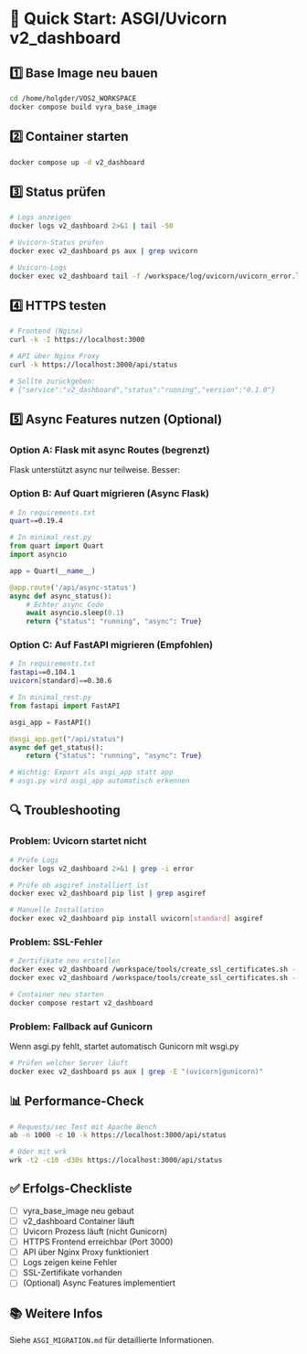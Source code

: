 # 🚀 Quick Start: ASGI/Uvicorn v2_dashboard

## 1️⃣ Base Image neu bauen

```bash
cd /home/holgder/VOS2_WORKSPACE
docker compose build vyra_base_image
```

## 2️⃣ Container starten

```bash
docker compose up -d v2_dashboard
```

## 3️⃣ Status prüfen

```bash
# Logs anzeigen
docker logs v2_dashboard 2>&1 | tail -50

# Uvicorn-Status prüfen
docker exec v2_dashboard ps aux | grep uvicorn

# Uvicorn-Logs
docker exec v2_dashboard tail -f /workspace/log/uvicorn/uvicorn_error.log
```

## 4️⃣ HTTPS testen

```bash
# Frontend (Nginx)
curl -k -I https://localhost:3000

# API über Nginx Proxy  
curl -k https://localhost:3000/api/status

# Sollte zurückgeben:
# {"service":"v2_dashboard","status":"running","version":"0.1.0"}
```

## 5️⃣ Async Features nutzen (Optional)

### Option A: Flask mit async Routes (begrenzt)
Flask unterstützt async nur teilweise. Besser:

### Option B: Auf Quart migrieren (Async Flask)

```bash
# In requirements.txt
quart==0.19.4
```

```python
# In minimal_rest.py
from quart import Quart
import asyncio

app = Quart(__name__)

@app.route('/api/async-status')
async def async_status():
    # Echter async Code
    await asyncio.sleep(0.1)
    return {"status": "running", "async": True}
```

### Option C: Auf FastAPI migrieren (Empfohlen)

```bash
# In requirements.txt
fastapi==0.104.1
uvicorn[standard]==0.30.6
```

```python
# In minimal_rest.py
from fastapi import FastAPI

asgi_app = FastAPI()

@asgi_app.get("/api/status")
async def get_status():
    return {"status": "running", "async": True}

# Wichtig: Export als asgi_app statt app
# asgi.py wird asgi_app automatisch erkennen
```

## 🔍 Troubleshooting

### Problem: Uvicorn startet nicht

```bash
# Prüfe Logs
docker logs v2_dashboard 2>&1 | grep -i error

# Prüfe ob asgiref installiert ist
docker exec v2_dashboard pip list | grep asgiref

# Manuelle Installation
docker exec v2_dashboard pip install uvicorn[standard] asgiref
```

### Problem: SSL-Fehler

```bash
# Zertifikate neu erstellen
docker exec v2_dashboard /workspace/tools/create_ssl_certificates.sh --name webserver
docker exec v2_dashboard /workspace/tools/create_ssl_certificates.sh --name frontend

# Container neu starten
docker compose restart v2_dashboard
```

### Problem: Fallback auf Gunicorn

Wenn asgi.py fehlt, startet automatisch Gunicorn mit wsgi.py

```bash
# Prüfen welcher Server läuft
docker exec v2_dashboard ps aux | grep -E "(uvicorn|gunicorn)"
```

## 📊 Performance-Check

```bash
# Requests/sec Test mit Apache Bench
ab -n 1000 -c 10 -k https://localhost:3000/api/status

# Oder mit wrk
wrk -t2 -c10 -d30s https://localhost:3000/api/status
```

## ✅ Erfolgs-Checkliste

- [ ] vyra_base_image neu gebaut
- [ ] v2_dashboard Container läuft
- [ ] Uvicorn Prozess läuft (nicht Gunicorn)
- [ ] HTTPS Frontend erreichbar (Port 3000)
- [ ] API über Nginx Proxy funktioniert
- [ ] Logs zeigen keine Fehler
- [ ] SSL-Zertifikate vorhanden
- [ ] (Optional) Async Features implementiert

## 📚 Weitere Infos

Siehe `ASGI_MIGRATION.md` für detaillierte Informationen.

